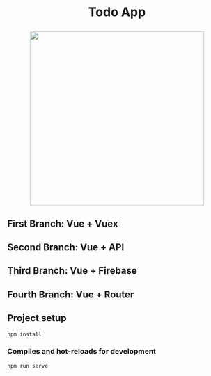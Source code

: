 # <p align="center">Todo App</p>

<p align="center"><img src="https://github.com/alikamal1/todo-app/master/screenshot_1.png" width="400"></p>

## First Branch: Vue + Vuex

## Second Branch: Vue + API 

## Third Branch: Vue + Firebase 

## Fourth Branch: Vue + Router 

## Project setup
```
npm install
```

### Compiles and hot-reloads for development
```
npm run serve
```